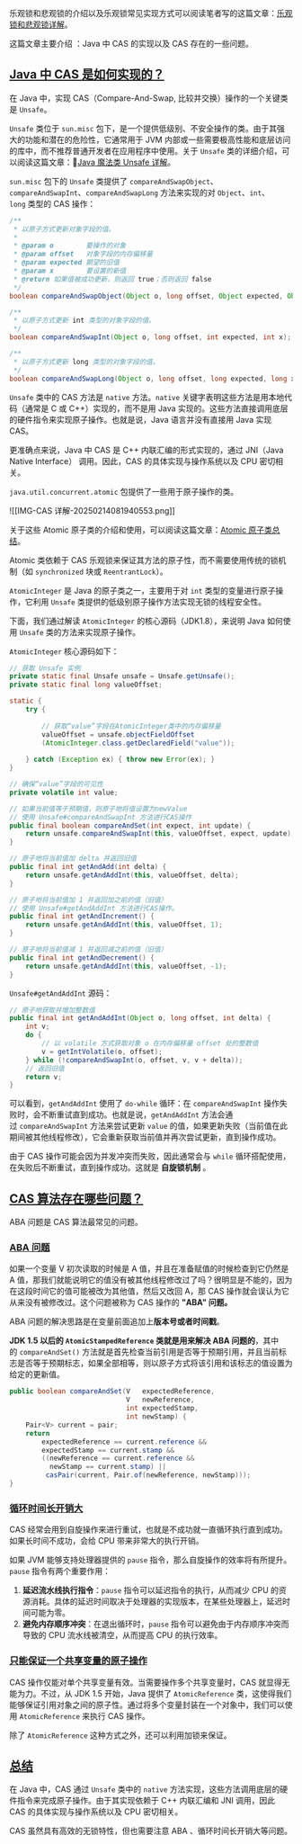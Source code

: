 乐观锁和悲观锁的介绍以及乐观锁常见实现方式可以阅读笔者写的这篇文章：[乐观锁和悲观锁详解](https://javaguide.cn/java/concurrent/optimistic-lock-and-pessimistic-lock.html)。

这篇文章主要介绍 ：Java 中 CAS 的实现以及 CAS 存在的一些问题。

## [Java 中 CAS 是如何实现的？](https://javaguide.cn/java/concurrent/cas.html#java-%E4%B8%AD-cas-%E6%98%AF%E5%A6%82%E4%BD%95%E5%AE%9E%E7%8E%B0%E7%9A%84)

在 Java 中，实现 CAS（Compare-And-Swap, 比较并交换）操作的一个关键类是 `Unsafe`。

`Unsafe` 类位于 `sun.misc` 包下，是一个提供低级别、不安全操作的类。由于其强大的功能和潜在的危险性，它通常用于 JVM 内部或一些需要极高性能和底层访问的库中，而不推荐普通开发者在应用程序中使用。关于 `Unsafe` 类的详细介绍，可以阅读这篇文章：📌[Java 魔法类 Unsafe 详解](https://javaguide.cn/java/basis/unsafe.html)。

`sun.misc` 包下的 `Unsafe` 类提供了 `compareAndSwapObject`、`compareAndSwapInt`、`compareAndSwapLong` 方法来实现的对 `Object`、`int`、`long` 类型的 CAS 操作：

```java
/**
 * 以原子方式更新对象字段的值。
 *
 * @param o        要操作的对象
 * @param offset   对象字段的内存偏移量
 * @param expected 期望的旧值
 * @param x        要设置的新值
 * @return 如果值被成功更新，则返回 true；否则返回 false
 */
boolean compareAndSwapObject(Object o, long offset, Object expected, Object x);

/**
 * 以原子方式更新 int 类型的对象字段的值。
 */
boolean compareAndSwapInt(Object o, long offset, int expected, int x);

/**
 * 以原子方式更新 long 类型的对象字段的值。
 */
boolean compareAndSwapLong(Object o, long offset, long expected, long x);
```

`Unsafe` 类中的 CAS 方法是 `native` 方法。`native` 关键字表明这些方法是用本地代码（通常是 C 或 C++）实现的，而不是用 Java 实现的。这些方法直接调用底层的硬件指令来实现原子操作。也就是说，Java 语言并没有直接用 Java 实现 CAS。

更准确点来说，Java 中 CAS 是 C++ 内联汇编的形式实现的，通过 JNI（Java Native Interface） 调用。因此，CAS 的具体实现与操作系统以及 CPU 密切相关。

`java.util.concurrent.atomic` 包提供了一些用于原子操作的类。

![[IMG-CAS 详解-20250214081940553.png]]

关于这些 Atomic 原子类的介绍和使用，可以阅读这篇文章：[Atomic 原子类总结](https://javaguide.cn/java/concurrent/atomic-classes.html)。

Atomic 类依赖于 CAS 乐观锁来保证其方法的原子性，而不需要使用传统的锁机制（如 `synchronized` 块或 `ReentrantLock`）。

`AtomicInteger` 是 Java 的原子类之一，主要用于对 `int` 类型的变量进行原子操作，它利用 `Unsafe` 类提供的低级别原子操作方法实现无锁的线程安全性。

下面，我们通过解读 `AtomicInteger` 的核心源码（JDK1.8），来说明 Java 如何使用 `Unsafe` 类的方法来实现原子操作。

`AtomicInteger` 核心源码如下：

```java
// 获取 Unsafe 实例
private static final Unsafe unsafe = Unsafe.getUnsafe();
private static final long valueOffset;

static {
    try {
        
        // 获取“value”字段在AtomicInteger类中的内存偏移量
        valueOffset = unsafe.objectFieldOffset
        (AtomicInteger.class.getDeclaredField("value"));
        
    } catch (Exception ex) { throw new Error(ex); }
}

// 确保“value”字段的可见性
private volatile int value;

// 如果当前值等于预期值，则原子地将值设置为newValue
// 使用 Unsafe#compareAndSwapInt 方法进行CAS操作
public final boolean compareAndSet(int expect, int update) {
    return unsafe.compareAndSwapInt(this, valueOffset, expect, update);
}

// 原子地将当前值加 delta 并返回旧值
public final int getAndAdd(int delta) {
    return unsafe.getAndAddInt(this, valueOffset, delta);
}

// 原子地将当前值加 1 并返回加之前的值（旧值）
// 使用 Unsafe#getAndAddInt 方法进行CAS操作。
public final int getAndIncrement() {
    return unsafe.getAndAddInt(this, valueOffset, 1);
}

// 原子地将当前值减 1 并返回减之前的值（旧值）
public final int getAndDecrement() {
    return unsafe.getAndAddInt(this, valueOffset, -1);
}
```

`Unsafe#getAndAddInt` 源码：

```java
// 原子地获取并增加整数值
public final int getAndAddInt(Object o, long offset, int delta) {
    int v;
    do {
        // 以 volatile 方式获取对象 o 在内存偏移量 offset 处的整数值
        v = getIntVolatile(o, offset);
    } while (!compareAndSwapInt(o, offset, v, v + delta));
    // 返回旧值
    return v;
}
```

可以看到，`getAndAddInt` 使用了 `do-while` 循环：在 `compareAndSwapInt` 操作失败时，会不断重试直到成功。也就是说，`getAndAddInt` 方法会通过 `compareAndSwapInt` 方法来尝试更新 `value` 的值，如果更新失败（当前值在此期间被其他线程修改），它会重新获取当前值并再次尝试更新，直到操作成功。

由于 CAS 操作可能会因为并发冲突而失败，因此通常会与 `while` 循环搭配使用，在失败后不断重试，直到操作成功。这就是 **自旋锁机制** 。

## [CAS 算法存在哪些问题？](https://javaguide.cn/java/concurrent/cas.html#cas-%E7%AE%97%E6%B3%95%E5%AD%98%E5%9C%A8%E5%93%AA%E4%BA%9B%E9%97%AE%E9%A2%98)

ABA 问题是 CAS 算法最常见的问题。

### [ABA 问题](https://javaguide.cn/java/concurrent/cas.html#aba-%E9%97%AE%E9%A2%98)

如果一个变量 V 初次读取的时候是 A 值，并且在准备赋值的时候检查到它仍然是 A 值，那我们就能说明它的值没有被其他线程修改过了吗？很明显是不能的，因为在这段时间它的值可能被改为其他值，然后又改回 A，那 CAS 操作就会误认为它从来没有被修改过。这个问题被称为 CAS 操作的 **"ABA" 问题。**

ABA 问题的解决思路是在变量前面追加上**版本号或者时间戳**。

**JDK 1.5 以后的 `AtomicStampedReference` 类就是用来解决 ABA 问题的**，其中的 `compareAndSet()` 方法就是首先检查当前引用是否等于预期引用，并且当前标志是否等于预期标志，如果全部相等，则以原子方式将该引用和该标志的值设置为给定的更新值。

```java
public boolean compareAndSet(V   expectedReference,
                             V   newReference,
                             int expectedStamp,
                             int newStamp) {
    Pair<V> current = pair;
    return
        expectedReference == current.reference &&
        expectedStamp == current.stamp &&
        ((newReference == current.reference &&
          newStamp == current.stamp) ||
         casPair(current, Pair.of(newReference, newStamp)));
}
```

### [循环时间长开销大](https://javaguide.cn/java/concurrent/cas.html#%E5%BE%AA%E7%8E%AF%E6%97%B6%E9%97%B4%E9%95%BF%E5%BC%80%E9%94%80%E5%A4%A7)

CAS 经常会用到自旋操作来进行重试，也就是不成功就一直循环执行直到成功。如果长时间不成功，会给 CPU 带来非常大的执行开销。

如果 JVM 能够支持处理器提供的 `pause` 指令，那么自旋操作的效率将有所提升。`pause` 指令有两个重要作用：

1. **延迟流水线执行指令**：`pause` 指令可以延迟指令的执行，从而减少 CPU 的资源消耗。具体的延迟时间取决于处理器的实现版本，在某些处理器上，延迟时间可能为零。
2. **避免内存顺序冲突**：在退出循环时，`pause` 指令可以避免由于内存顺序冲突而导致的 CPU 流水线被清空，从而提高 CPU 的执行效率。

### [只能保证一个共享变量的原子操作](https://javaguide.cn/java/concurrent/cas.html#%E5%8F%AA%E8%83%BD%E4%BF%9D%E8%AF%81%E4%B8%80%E4%B8%AA%E5%85%B1%E4%BA%AB%E5%8F%98%E9%87%8F%E7%9A%84%E5%8E%9F%E5%AD%90%E6%93%8D%E4%BD%9C)

CAS 操作仅能对单个共享变量有效。当需要操作多个共享变量时，CAS 就显得无能为力。不过，从 JDK 1.5 开始，Java 提供了 `AtomicReference` 类，这使得我们能够保证引用对象之间的原子性。通过将多个变量封装在一个对象中，我们可以使用 `AtomicReference` 来执行 CAS 操作。

除了 `AtomicReference` 这种方式之外，还可以利用加锁来保证。

## [总结](https://javaguide.cn/java/concurrent/cas.html#%E6%80%BB%E7%BB%93)

在 Java 中，CAS 通过 `Unsafe` 类中的 `native` 方法实现，这些方法调用底层的硬件指令来完成原子操作。由于其实现依赖于 C++ 内联汇编和 JNI 调用，因此 CAS 的具体实现与操作系统以及 CPU 密切相关。

CAS 虽然具有高效的无锁特性，但也需要注意 ABA 、循环时间长开销大等问题。